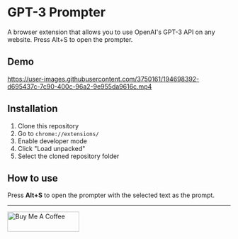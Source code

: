# GPT-3 Prompter

A browser extension that allows you to use OpenAI's GPT-3 API on any website.
Press Alt+S to open the prompter.

## Demo
https://user-images.githubusercontent.com/3750161/194698392-d695437c-7c90-400c-96a2-9e955da9616c.mp4


## Installation

1. Clone this repository
2. Go to `chrome://extensions/`
3. Enable developer mode
4. Click "Load unpacked"
5. Select the cloned repository folder

## How to use

Press **Alt+S** to open the prompter with the selected text as the prompt.

---

[<a href="https://www.buymeacoffee.com/anzorq" target="_blank"><img src="https://cdn.buymeacoffee.com/buttons/v2/default-yellow.png" height="45px" width="162px" alt="Buy Me A Coffee"></a>](https://www.buymeacoffee.com/anzorq)
